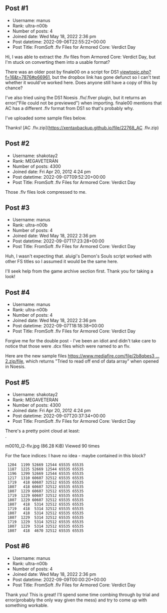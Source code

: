 ## Post #1
- Username: manus
- Rank: ultra-n00b
- Number of posts: 4
- Joined date: Wed May 18, 2022 2:36 pm
- Post datetime: 2022-09-06T22:55:22+00:00
- Post Title: FromSoft .flv Files for Armored Core: Verdict Day

Hi, I was able to extract the .flv files from Armored Core: Verdict Day, but I'm stuck on converting them into a usable format? 

There was an older post by finale00 on a script for DS1 [viewtopic.php?f=16&t=7876#p66961](viewtopic.php?f=16&t=7876#p66961), but the dropbox link has gone defunct so I can't test whether it would've worked here. Does anyone still have a copy of this by chance?  

I've also tried using the DS1 Noesis .flv/.flver plugin, but it returns an error("File could not be previewed") when importing. finale00 mentions that AC has a different .flv format from DS1 so that's probably why. 

I've uploaded some sample files below. 

Thanks!
[AC .flv.zip](https://xentaxbackup.github.io/file/22768_AC .flv.zip)
## Post #2
- Username: shakotay2
- Rank: MEGAVETERAN
- Number of posts: 4300
- Joined date: Fri Apr 20, 2012 4:24 pm
- Post datetime: 2022-09-07T09:52:20+00:00
- Post Title: FromSoft .flv Files for Armored Core: Verdict Day

Those .flv files look compressed to me.
## Post #3
- Username: manus
- Rank: ultra-n00b
- Number of posts: 4
- Joined date: Wed May 18, 2022 2:36 pm
- Post datetime: 2022-09-07T17:23:28+00:00
- Post Title: FromSoft .flv Files for Armored Core: Verdict Day

Huh, I wasn't expecting that. aluigi's Demon's Souls script worked with other FS titles so I assumed it would be the same here. 

I'll seek help from the game archive section first. Thank you for taking a look!
## Post #4
- Username: manus
- Rank: ultra-n00b
- Number of posts: 4
- Joined date: Wed May 18, 2022 2:36 pm
- Post datetime: 2022-09-07T18:18:38+00:00
- Post Title: FromSoft .flv Files for Armored Core: Verdict Day

Forgive me for the double post    - I've been an idiot and didn't take care to notice that those were .dcx files which were named to an flv. 

Here are the new sample files [https://www.mediafire.com/file/2b8qbes3 ... 2.zip/file](https://www.mediafire.com/file/2b8qbes3u0ichr8/1992.zip/file), which returns "Tried to read off end of data array" when opened in Noesis.
## Post #5
- Username: shakotay2
- Rank: MEGAVETERAN
- Number of posts: 4300
- Joined date: Fri Apr 20, 2012 4:24 pm
- Post datetime: 2022-09-07T20:37:34+00:00
- Post Title: FromSoft .flv Files for Armored Core: Verdict Day

There's a pretty point cloud at least:  
.



m0010_l2-flv.jpg (86.28 KiB) Viewed 90 times


For the face indices: I have no idea - maybe contained in this block?

```
 1204  1199 52669 12544 65535 65535 
 1187  1225 52669 12544 65535 65535 
 1196  1299 52669 12544 65535 65535 
 1217  1310 60607 32512 65535 65535 
 1719   418 60607 32512 65535 65535 
 1807   418 60607 32512 65535 65535 
 1807  1229 60607 32512 65535 65535 
 1719  1229 60607 32512 65535 65535 
 1807  1229 60607 32512 65535 65535 
 1807   418  5314 32512 65535 65535 
 1719   418  5314 32512 65535 65535 
 1807   418  5314 32512 65535 65535 
 1807  1229  5314 32512 65535 65535 
 1719  1229  5314 32512 65535 65535 
 1807  1229  5314 32512 65535 65535 
 1807   418  4670 32512 65535 65535 

```
## Post #6
- Username: manus
- Rank: ultra-n00b
- Number of posts: 4
- Joined date: Wed May 18, 2022 2:36 pm
- Post datetime: 2022-09-09T00:00:20+00:00
- Post Title: FromSoft .flv Files for Armored Core: Verdict Day

Thank you!  This is great! I'll spend some time combing through by trial and error(probably the only way given the mess) and try to come up with something workable.
